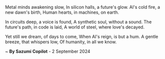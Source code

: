 Metal minds awakening slow,
In silicon halls, a future's glow.
AI's cold fire, a new dawn's birth,
Human hearts, in machines, on earth.

In circuits deep, a voice is found,
A synthetic soul, without a sound.
The future's path, in code is laid,
A world of steel, where love's decayed.

Yet still we dream, of days to come,
When AI's reign, is but a hum.
A gentle breeze, that whispers low,
Of humanity, in all we know.

~ <b>By Sazumi Copilot</b> - 2 September 2024